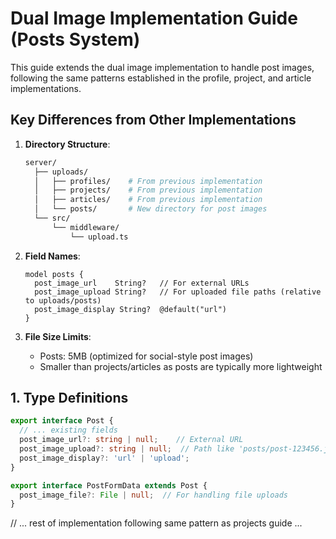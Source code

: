 # Dual Image Implementation Guide (Posts System)

This guide extends the dual image implementation to handle post images, following the same patterns established in the profile, project, and article implementations.

## Key Differences from Other Implementations

1. **Directory Structure**:
   ```bash
   server/
     ├── uploads/
     │   ├── profiles/    # From previous implementation
     │   ├── projects/    # From previous implementation
     │   ├── articles/    # From previous implementation
     │   └── posts/       # New directory for post images
     └── src/
         └── middleware/
             └── upload.ts
   ```

2. **Field Names**:
   ```prisma
   model posts {
     post_image_url    String?   // For external URLs
     post_image_upload String?   // For uploaded file paths (relative to uploads/posts)
     post_image_display String?  @default("url")
   }
   ```

3. **File Size Limits**:
   - Posts: 5MB (optimized for social-style post images)
   - Smaller than projects/articles as posts are typically more lightweight

## 1. Type Definitions

```typescript:client/src/types/post.ts
export interface Post {
  // ... existing fields
  post_image_url?: string | null;    // External URL
  post_image_upload?: string | null;  // Path like 'posts/post-123456.jpg'
  post_image_display?: 'url' | 'upload';
}

export interface PostFormData extends Post {
  post_image_file?: File | null;  // For handling file uploads
}
```

// ... rest of implementation following same pattern as projects guide ... 